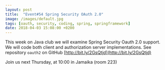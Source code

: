 ```yaml
---
layout: post
title:  "Event#54 Spring Security OAuth 2.0"
image: /images/default.jpg
tags: [oauth, security, coding, spring, springframework]
date: 2018-04-03 15:08:00 +0200
---
```


This week on Java club
we will examine Spring Security Oauth 2.0 support. We will code both client and authorization server implementations.
See repository `oauth2` on GitHub  [http://bit.ly/2GsQtjd](http://bit.ly/2GsQtjd)

Join us next Thursday, at 10:00 in Jamaika (room 223)

